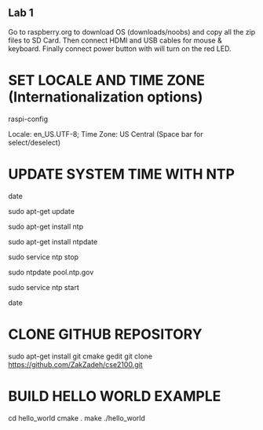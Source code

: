 ## Lab 1
Go to raspberry.org to download OS (downloads/noobs) and copy all the zip files to SD Card.
Then connect HDMI and USB cables for mouse & keyboard.
Finally connect power button with will turn on the red LED.

# SET LOCALE AND TIME ZONE (Internationalization options)
raspi-config

Locale: en_US.UTF-8;
Time Zone: US Central (Space bar for select/deselect)


# UPDATE SYSTEM TIME WITH NTP
date

sudo apt-get update

sudo apt-get install ntp

sudo apt-get install ntpdate

sudo service ntp stop

sudo ntpdate pool.ntp.gov

sudo service ntp start

date

# CLONE GITHUB REPOSITORY
sudo apt-get install git cmake gedit
git clone https://github.com/ZakZadeh/cse2100.git

# BUILD HELLO WORLD EXAMPLE
cd hello_world
cmake .
make
./hello_world

